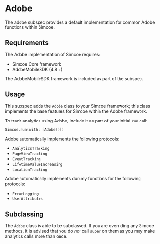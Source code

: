 # Adobe

The adobe subspec provides a default implementation for common Adobe functions within Simcoe.

## Requirements

The Adobe implementation of Simcoe requires:

- Simcoe Core framework
- AdobeMobileSDK (4.8 +)

The AdobeMobileSDK framework is included as part of the subspec.

## Usage

This subspec adds the `Adobe` class to your Simcoe framework; this class implements the base features for Simcoe within the Adobe framework.

To track analytics using Adobe, include it as part of your initial `run` call:

```swift
Simcoe.run(with: [Adobe()])
```

Adobe automatically implements the following protocols:

- `AnalyticsTracking`
- `PageViewTracking`
- `EventTracking`
- `LifetimeValueIncreasing`
- `LocationTracking`

Adobe automatically implements dummy functions for the following protocols:

- `ErrorLogging`
- `UserAttributes`

## Subclassing

The `Adobe` class is able to be subclassed. If you are overriding any Simcoe methods, it is advised that you do _not_ call `super` on them
as you may make analytics calls more than once.
